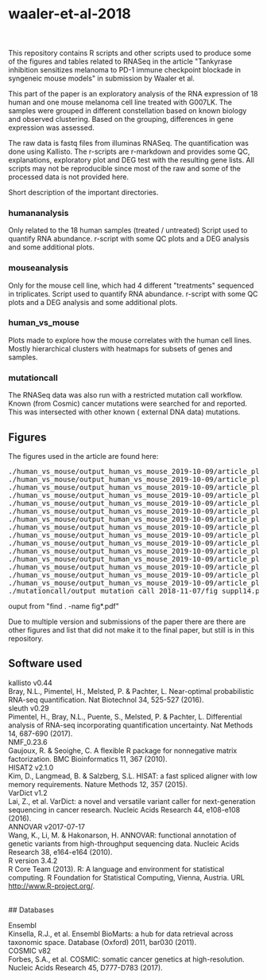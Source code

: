 # waaler-et-al-2018


<br/>
<br/>
This repository contains R scripts and other scripts used to produce some of the figures and tables related to RNASeq in the article "Tankyrase inhibition sensitizes melanoma to PD-1 immune checkpoint blockade in syngeneic mouse models" in submission by Waaler et al.

This part of the paper is an exploratory analysis of the RNA expression of 18 human and one mouse melanoma cell line treated with G007LK. The samples were grouped in different constellation based on known biology and observed clustering. Based on the grouping, differences in gene expression was assessed.

The raw data is fastq files from illuminas RNASeq. The quantification was done using Kallisto. The r-scripts are r-markdown and provides some QC, explanations, exploratory plot and DEG test with the resulting gene lists. All scripts may not be reproducible since most of the raw and some of the processed data is not provided here. 

Short description of the important directories.


### humananalysis
Only related to the 18 human samples (treated / untreated)
Script used to quantify RNA abundance. 
r-script with some QC plots and a DEG analysis and some additional plots.


### mouseanalysis
Only for the mouse cell line, which had 4 different "treatments" sequenced in triplicates.
Script used to quantify RNA abundance. 
r-script with some QC plots and a DEG analysis and some additional plots.


### human_vs_mouse
Plots made to explore how the mouse correlates with the human cell lines. Mostly hierarchical clusters with heatmaps for subsets of genes and samples.


### mutationcall
The RNASeq data was also run with a restricted mutation call workflow. Known (from Cosmic) cancer mutations were searched for and reported. This was intersected with other known ( external DNA data) mutations.


## Figures

The figures used in the article are found here:

<pre>
./human_vs_mouse/output_human_vs_mouse_2019-10-09/article_plots_2019-10-09/fig_6a.pdf
./human_vs_mouse/output_human_vs_mouse_2019-10-09/article_plots_2019-10-09/fig_6d.pdf
./human_vs_mouse/output_human_vs_mouse_2019-10-09/article_plots_2019-10-09/fig_suppl17e.pdf
./human_vs_mouse/output_human_vs_mouse_2019-10-09/article_plots_2019-10-09/fig_suppl20a.pdf
./human_vs_mouse/output_human_vs_mouse_2019-10-09/article_plots_2019-10-09/fig_suppl20b.pdf
./human_vs_mouse/output_human_vs_mouse_2019-10-09/article_plots_2019-10-09/fig_suppl20c.pdf
./human_vs_mouse/output_human_vs_mouse_2019-10-09/article_plots_2019-10-09/fig_suppl20d.pdf
./human_vs_mouse/output_human_vs_mouse_2019-10-09/article_plots_2019-10-09/fig_suppl20e.pdf
./human_vs_mouse/output_human_vs_mouse_2019-10-09/article_plots_2019-10-09/fig_suppl20f.pdf
./human_vs_mouse/output_human_vs_mouse_2019-10-09/article_plots_2019-10-09/fig_suppl24b.pdf
./human_vs_mouse/output_human_vs_mouse_2019-10-09/article_plots_2019-10-09/fig_suppl24c.pdf
./human_vs_mouse/output_human_vs_mouse_2019-10-09/article_plots_2019-10-09/fig_suppl24d.pdf
./human_vs_mouse/output_human_vs_mouse_2019-10-09/article_plots_2019-10-09/fig_suppl24e.pdf
./human_vs_mouse/output_human_vs_mouse_2019-10-09/article_plots_2019-10-09/fig_suppl25a.pdf
./human_vs_mouse/output_human_vs_mouse_2019-10-09/article_plots_2019-10-09/fig_suppl25b.pdf
./mutationcall/output_mutation_call_2018-11-07/fig_suppl14.pdf
</pre>
ouput from "find . -name fig*.pdf"

Due to multiple version and submissions of the paper there are there are other figures and list that did not make it to the final paper, but still is in this repository.


## Software used

kallisto v0.44<br/>
Bray, N.L., Pimentel, H., Melsted, P. & Pachter, L. Near-optimal probabilistic RNA-seq quantification. Nat Biotechnol 34, 525-527 (2016).
<br/>
sleuth v0.29<br/>
Pimentel, H., Bray, N.L., Puente, S., Melsted, P. & Pachter, L. Differential analysis of RNA-seq incorporating quantification uncertainty. Nat Methods 14, 687-690 (2017).
<br/>
NMF_0.23.6<br/>
Gaujoux, R. & Seoighe, C. A flexible R package for nonnegative matrix factorization. BMC Bioinformatics 11, 367 (2010).
<br/>
HISAT2 v2.1.0<br/>
Kim, D., Langmead, B. & Salzberg, S.L. HISAT: a fast spliced aligner with low memory requirements. Nature Methods 12, 357 (2015).
<br/>
VarDict v1.2<br/>
Lai, Z., et al. VarDict: a novel and versatile variant caller for next-generation sequencing in cancer research. Nucleic Acids Research 44, e108-e108 (2016).
<br/>
ANNOVAR v2017-07-17<br/>
Wang, K., Li, M. & Hakonarson, H. ANNOVAR: functional annotation of genetic variants from high-throughput sequencing data. Nucleic Acids Research 38, e164-e164 (2010).
<br/>
R version 3.4.2<br/>
R Core Team (2013). R: A language and environment for statistical
computing. R Foundation for Statistical Computing, Vienna, Austria.
URL http://www.R-project.org/.
 
<br/>
## Databases

Ensembl <br/>
Kinsella, R.J., et al. Ensembl BioMarts: a hub for data retrieval across taxonomic space. Database (Oxford) 2011, bar030 (2011).
<br/>
COSMIC v82<br/>
Forbes, S.A., et al. COSMIC: somatic cancer genetics at high-resolution. Nucleic Acids Research 45, D777-D783 (2017).

